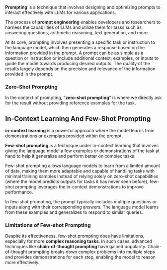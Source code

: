 
**Prompting** is a technique that involves designing and optimizing prompts to interact effectively with LLMs for various applications.

The process of **prompt engineering** enables developers and researchers to harness the capabilities of LLMs and utilize them for tasks such as answering questions, arithmetic reasoning, text generation, and more.

At its core, prompting involves presenting a specific task or instruction to the language model, which then generates a response based on the information provided in the prompt. A prompt can be as simple as a question or instruction or include additional context, examples, or inputs to guide the model towards producing desired outputs. The quality of the results largely depends on the precision and relevance of the information provided in the prompt.


### Zero-Shot Prompting

In the context of prompting, “**zero-shot prompting**” is where we directly ask for the result without providing reference examples for the task.

## In-Context Learning And Few-Shot Prompting

**in-context learning** is a powerful approach where the model learns from demonstrations or exemplars provided within the prompt.

**Few-shot prompting** is a technique under in-context learning that involves giving the language model a few examples or demonstrations of the task at hand to help it generalize and perform better on complex tasks.

Few-shot prompting allows language models to learn from a limited amount of data, making them more adaptable and capable of handling tasks with minimal training samples
Instead of relying solely on zero-shot capabilities (where the model predicts outputs for tasks it has never seen before), few-shot prompting leverages the in-context demonstrations to improve performance.

In few-shot prompting, the prompt typically includes multiple questions or inputs along with their corresponding answers. The language model learns from these examples and generalizes to respond to similar queries.


### **Limitations of Few-shot Prompting**

Despite its effectiveness, few-shot prompting does have limitations, especially for more **complex reasoning tasks**. In such cases, advanced techniques like **chain-of-thought prompting** have gained popularity. Chain-of-thought prompting breaks down complex problems into multiple steps and provides demonstrations for each step, enabling the model to reason more effectively.


